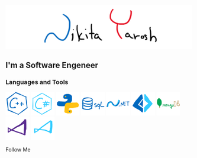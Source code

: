 ![Header](https://github.com/THRUWOL/THRUWOL/blob/main/assets/header.png)

## I'm a Software Engeneer

### Languages and Tools

<img src="https://github.com/THRUWOL/THRUWOL/blob/main/assets/logo/cpp.png" alt="cpp" width="64"/>
<img src="https://github.com/THRUWOL/THRUWOL/blob/main/assets/logo/csp.png" alt="csp" width="64"/>
<img src="https://github.com/THRUWOL/THRUWOL/blob/main/assets/logo/python.png" alt="python" width="64"/>
<img src="https://github.com/THRUWOL/THRUWOL/blob/main/assets/logo/sql.png" alt="sql" width="64"/>
<img src="https://github.com/THRUWOL/THRUWOL/blob/main/assets/logo/dnet.png" alt="dnet" width="64"/>
<img src="https://github.com/THRUWOL/THRUWOL/blob/main/assets/logo/fsp.png" alt="fsp" width="64"/>
<img src="https://github.com/THRUWOL/THRUWOL/blob/main/assets/logo/mongodb.png" alt="mongodb" width="64"/>
<img src="https://github.com/THRUWOL/THRUWOL/blob/main/assets/logo/vs.png" alt="vs" width="64"/>
<img src="https://github.com/THRUWOL/THRUWOL/blob/main/assets/logo/vsc.png" alt="vsc" width="64"/>

Follow Me